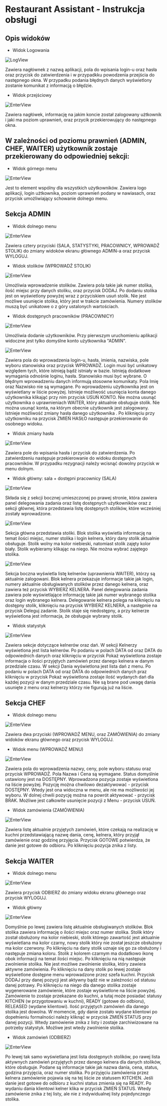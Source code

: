 # Restaurant Assistant - Instrukcja obsługi


## Opis widoków

* Widok Logowania

![LogView](src/main/resources/static/Log.png?)

Zawiera nagłównek z nazwą aplikacji, pola do wpisania login-u oraz hasła oraz przycisk do zatwierdzenia i w przypadkku powodzenia przejścia do następnego okna.
W przypadku podania błędnych danych wyświetlony zostanie komunikat z informacją o błędzie.


* Widok przejściowy

![EnterView](src/main/resources/static/Enter.png)

Zawiera nagłówek, informację na jakim koncie został zalogowany użtkownik i jaki ma poziom uprawnień, oraz przycik przekierowujący do następnego okna.

## W zależności od poziomu prawnień (ADMIN, CHEF, WAITER) użytkownik zostaje przekierowany do odpowiedniej sekcji:


* Widok górnego menu

![EnterView](src/main/resources/static/Header.png)

Jest to element wspólny dla wszystkich użytkowników. Zawiera logo aplikacji, login użtkownika, poziom uprawnień podany w nawiasach, oraz przycisk umożliwiający schowanie dolnego menu.

## Sekcja ADMIN

* Widok dolnego menu

![EnterView](src/main/resources/static/FooterAdmin.png)

Zawiera cztery przyciski (SALA, STATYSTYKI, PRACOWNICY, WPROWADŹ STOLIK) do zmiany widoków ekranu głównego ADMIN-a oraz przycisk WYLOGUJ.

* Widok stolików (WPROWADŹ STOLIK)

![EnterView](src/main/resources/static/TablesAdmin.png)

Umożliwia wprowadzenie stolików. Zawiera pola takie jak numer stolika, ilość miejsc przy danych stoliku, oraz przycisk DODAJ.
Po dodaniu stolika jest on wyświetlony powyżej wraz z przyciskiem usuń stolik. Nie jest możliwe usunięcie stolika, który jest w trakcie zamówienia. Numery stolików muszą być unikatowe o z góry ustalonych wartościach.

* Widok dostępnych pracowników (PRACOWNICY)

![EnterView](src/main/resources/static/WorkersEmptyAdmin.png)

Umożliwia dodanie użytkowników. Przy pierwszym uruchomieniu aplikacji widoczne jest tylko domyślne konto użytkownika "ADMIN".

![EnterView](src/main/resources/static/WorkersFullAdmin.png)

Zawiera pola do wprowadzenia login-u, hasła, imienia, nazwiska, pole wyboru stanowiska oraz przycisk WPROWADŹ.
Login musi być unikatowy względem tych, które istnieją bądź istniały w bazie. Istnieją dodatkowe wymagania odnośnie loginu, hasła. Stanowisko musi być wybrane. O błędnym wprowadzeniu danych informują stosowne komunikaty. Pola Imię oraz Nazwisko nie są wymagane. Po wprowadzeniu użytkownika jest on wyświetlany w liście powyżej. Istnieje możliwość usunięcia konta danego użytkownika klikająć przy nim przycisk USUŃ KONTO. Nie można usunąć użytkownika o uprawnieniach WAITER, który aktualnie obsługuje stolik. Nie można usunąć konta, na którym obecnie użytkownik jest zalogowany. Istnieje możliwość zmiany hasła danego użytkownika . Po kliknięciu przy użytkowniku na przycisk ZMIEŃ HASŁO następuje przekierowanie do osobnego widoku.

* Widok zmiany hasła

![EnterView](src/main/resources/static/WorkersChangePasswordAdmin.png)

Zawiera pole do wpisania hasła i przycisk do zatwierdzenia. Po zatwierdzeniu następuje przekierowanie do widoku dostępnych pracowników. W przypadku rezygnacji należy wcisnąć dowolny przycisk w menu dolnym.

* Widok główny: sala + dostępni pracownicy (SALA)

![EnterView](src/main/resources/static/DiningRoomAdmin.png)

Składa się z sekcji bocznej umieszczonej po prawej stronie, która zawiera panel delegowania zadania oraz listę dostępnych użytkowników oraz z sekcji głównej, która przedstawia listę dostępnych stolików, które wcześniej zostały wprowadzone.

![EnterView](src/main/resources/static/TablesDiningRoomAdmin.png)

Sekcja główna przedstawia stoliki. Blok stolika wyświetla informację na temat ilości miejsc, numer stolika i login kelnera, który dany stolik aktualnie obsługuje. Stolik wolny ma kolor niebieski, natomiast stolik zajęty kolor biały. Stolik wybieramy klikając na niego. Nie można wybrać zajętego stolika.

![EnterView](src/main/resources/static/SideMenuDiningRoomAdmin.png)

Sekcja boczna wyświetla listę kelnerów (uprawnienia WAITER), którzy są aktualnie zalogowani. Blok kelnera przekazuje informacje takie jak login, numery aktualnie obsługiwanych stolików przez danego kelnera, oraz zawiera też przycisk WYBIERZ KELNERA.
Panel delegowania zadania zawiera pole wyświetlające informację takie jak numer wybranego stolika oraz login wybranego kelnera. Delegowanie kelnera polega na kliknięciu na dostępny stolik, kliknięciu na przycisk WYBIERZ KELNERA, a następnie na przycisk Deleguj zadanie. Stolik staje się niedostępny, a przy kelnerze wyświetlona jest informacja, że obsługuje wybrany stolik.

* Widok statystyk

![EnterView](src/main/resources/static/StatsAdmin.png)

Zawiera sekcje dotyczące kelnerów oraz dań. W sekcji Kelnerzy wyświetlona jest lista kelnerów. Po podaniu w polach DATA od oraz DATA do odpowiednich danych oraz kliknięciu w przycisk Pokaż wyświetlona zostaje informacja o ilości przyjętych zamówień przez danego kelnera w danym przedziale czasu.
W sekcji Dania wyświetlona jest lista dań z menu. Po podaniu w polach DATA od oraz DATA do odpowiednich danych praz kliknięciu w przycisk Pokaż wyświetlona zostaje ilość wydanych dań dla każdej pozycji w danym przedziale czasu.
Nie są brane pod uwagę dania usunięte z menu oraz kelnerzy którzy nie figurują już na liście.


## Sekcja CHEF

* Widok dolnego menu

![EnterView](src/main/resources/static/FooterChef.png)

Zawiera dwa przyciski (WPROWADŹ MENU, oraz ZAMÓWIENIA) do zmiany widoków ekranu głównego oraz przycisk WYLOGUJ.

* Widok menu (WPROWADŹ MENU)

![EnterView](src/main/resources/static/MenuChef.png)

Zawiera pola do wprowadzenia nazwy, ceny, pole wyboru statusu oraz przycisk WPROWADŹ. Pola Nazwa i Cena są wymagane. Status domyślnie ustawiony jest na DOSTĘPNY. Wprowadzona pozycja zostaje wyświetlona na liście powyżej. Pozycję można chwilowo dezaktywować - przycisk DOSTĘPNY. Wtedy jest ona widoczna w menu, ale nie ma możliwości jej wyboru. W dolnej chwili pozycję można na powrót aktywować - przycisk BRAK. Możliwe jest całkowite usunięcie pozycji z Menu - przycisk USUŃ.

* Widok zamówienia (ZAMÓWIENIA)

![EnterView](src/main/resources/static/OrdersChef.png)

Zawiera listę aktualnie przyjętych zamówień, które czekają na realizację w kuchni przedstawiającą nazwę dania, cenę, kelnera, który przyjął zamówienie oraz godzinę przyjęcia. Przycisk GOTOWE potwierdza, że danie jest gotowe do odbioru. Po kliknięciu pozycja znika z listy.


## Sekcja WAITER

* Widok dolnego menu

![EnterView](src/main/resources/static/FooterWaiter.png)

Zawiera przycisk ODBIERZ do zmiany widoku ekranu głównego oraz przycisk WYLOGUJ.

* Widok główny

![EnterView](src/main/resources/static/TakeOrdersWaiter.png)

Domyślnie po lewej zawiera listę aktualnie obsługiwanych stolików. Blok stolika zawiera informację o ilości miejsc oraz numer stolika. Stolik który został obsłużony ma kolor niebieski, stolik którego zawartość jest aktualnie wyświetlana ma kolor czarny, nowy stolik który nie został jeszcze obsłużony ma kolor czerwony. Po kliknięciu na dany stolik uznaje się go za obsłużony i następuje zmiana koloru. Stolik z kolorem czarnym ma dodatkowo ikonę obok informacji na temat ilości miejsc. Po kliknięciu na nią następuje zwolnienie stolika. Nie jest możliwe zwolnienie stolika, który zawiera aktywne zamówienia. 
Po kliknięciu na dany stolik po lewej zostaje wyświetlone dostępne menu wprowadzone przez szefa kuchni. Przycisk DODAJ przy danej pozycji jest aktywny bądź nie w zależności od statusu danej potrawy. Po kliknięciu na niego dla danego stolika zostaje wygenerowane zamówienie, które zostaje wyświetlone na liście powyżej. Zamówienie to zostaje przekazane do kuchni, a tutaj może posiadać statusy KITCHEN (w przygotowaniu w kuchni), READY (gotowe do odbioru), RELEASED (wydane klientowi).
Ilość przyjętych zamówień dla danego stolika jest dowolna. W momencie, gdy danie zostało wydane klientowi po dopełnieniu formalności należy kliknąć w przycisk ZMIEŃ STATUS przy danej pozycji. Wtedy zamówienie znika z listy i zostaje zarchiwizowane na potrzeby statystyk. Możliwe jest wtedy zwolnienie stolika.


* Widok zamówień (ODBIERZ)

![EnterView](src/main/resources/static/ShowOrdersWaiter.png)

Po lewej tak samo wyświetlana jest lista dostępnych stolików, po rawej lista aktywnych zamówień przyjętych przez danego kelnera dla danych stolików, które obsługuje. Podane są informacje takie jak nazwa dania, cena, status, godzina przyjęcia, oraz numer stolika. Po przyjęciu zamówienia przez kelnera zamówienie pojawia się na tej liście ze statusem KITCHEN. Jeśli danie jest gotowe do odbioru z kuchni status zmienia się na READY. Po wydaniu dania klientowi kelner klika w przycisk ZMIEŃ STATUS. Wtedy zamówienie znika z tej listy, ale nie z indywidualnej listy pojedynczego stolika. 















